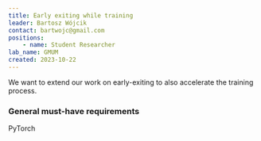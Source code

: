 ```yaml
---
title: Early exiting while training
leader: Bartosz Wójcik
contact: bartwojc@gmail.com
positions:
    - name: Student Researcher
lab_name: GMUM
created: 2023-10-22
---
```


We want to extend our work on early-exiting to also accelerate the training process.

### General must-have requirements

PyTorch
